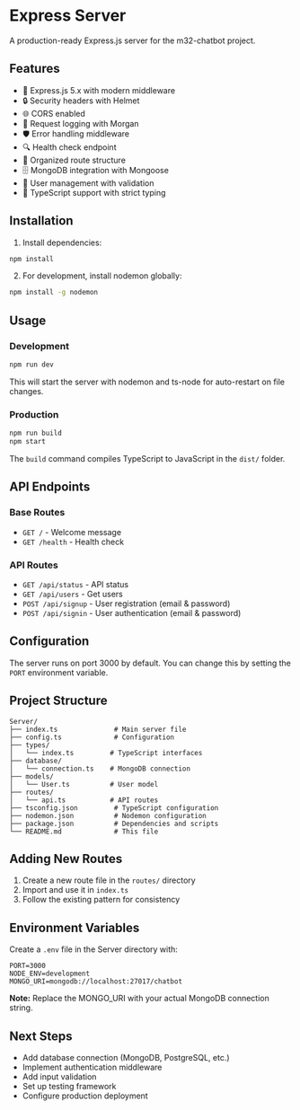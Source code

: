 # Express Server

A production-ready Express.js server for the m32-chatbot project.

## Features

- 🚀 Express.js 5.x with modern middleware
- 🔒 Security headers with Helmet
- 🌐 CORS enabled
- 📝 Request logging with Morgan
- 🛡️ Error handling middleware
- 🔍 Health check endpoint
- 📁 Organized route structure
- 🗄️ MongoDB integration with Mongoose
- 👥 User management with validation
- 📘 TypeScript support with strict typing

## Installation

1. Install dependencies:

```bash
npm install
```

2. For development, install nodemon globally:

```bash
npm install -g nodemon
```

## Usage

### Development

```bash
npm run dev
```

This will start the server with nodemon and ts-node for auto-restart on file changes.

### Production

```bash
npm run build
npm start
```

The `build` command compiles TypeScript to JavaScript in the `dist/` folder.

## API Endpoints

### Base Routes

- `GET /` - Welcome message
- `GET /health` - Health check

### API Routes

- `GET /api/status` - API status
- `GET /api/users` - Get users
- `POST /api/signup` - User registration (email & password)
- `POST /api/signin` - User authentication (email & password)

## Configuration

The server runs on port 3000 by default. You can change this by setting the `PORT` environment variable.

## Project Structure

```
Server/
├── index.ts              # Main server file
├── config.ts             # Configuration
├── types/
│   └── index.ts         # TypeScript interfaces
├── database/
│   └── connection.ts    # MongoDB connection
├── models/
│   └── User.ts          # User model
├── routes/
│   └── api.ts           # API routes
├── tsconfig.json         # TypeScript configuration
├── nodemon.json          # Nodemon configuration
├── package.json          # Dependencies and scripts
└── README.md             # This file
```

## Adding New Routes

1. Create a new route file in the `routes/` directory
2. Import and use it in `index.ts`
3. Follow the existing pattern for consistency

## Environment Variables

Create a `.env` file in the Server directory with:

```
PORT=3000
NODE_ENV=development
MONGO_URI=mongodb://localhost:27017/chatbot
```

**Note:** Replace the MONGO_URI with your actual MongoDB connection string.

## Next Steps

- Add database connection (MongoDB, PostgreSQL, etc.)
- Implement authentication middleware
- Add input validation
- Set up testing framework
- Configure production deployment
